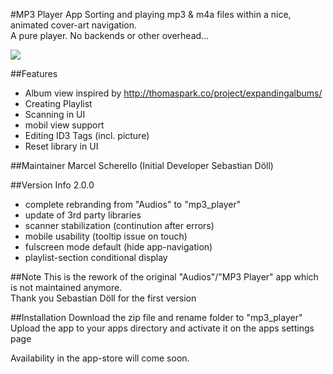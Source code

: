 #MP3 Player App
Sorting and playing mp3 & m4a files within a nice, animated cover-art navigation.<br>
A pure player. No backends or other overhead...

![](https://github.com/z000ao8q/screenshots/blob/master/mp3_player.png)


##Features
- Album view inspired by http://thomaspark.co/project/expandingalbums/ 
- Creating Playlist
- Scanning in UI
- mobil view support
- Editing ID3 Tags (incl. picture)
- Reset library in UI

##Maintainer
Marcel Scherello
(Initial Developer Sebastian Döll)

##Version Info
2.0.0
- complete rebranding from "Audios" to "mp3_player"
- update of 3rd party libraries
- scanner stabilization (continution after errors)
- mobile usability (tooltip issue on touch)
- fulscreen mode default (hide app-navigation)
- playlist-section conditional display

##Note
This is the rework of the original "Audios"/"MP3 Player" app which is not maintained anymore. <br>
Thank you Sebastian Döll for the first version

##Installation
Download the zip file and rename folder to "mp3_player"<br>
Upload the app to your apps directory and activate it on the apps settings page

Availability in the app-store will come soon.
